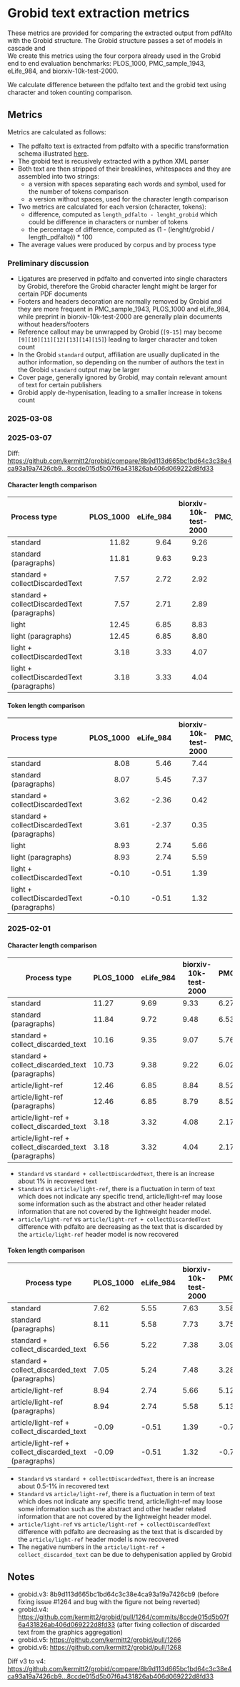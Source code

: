 # Grobid text extraction metrics

These metrics are provided for comparing the extracted output from pdfAlto with the Grobid structure. 
The Grobid structure passes a set of models in cascade and  
We create this metrics using the four corpora already used in the Grobid end to end evaluation benchmarks: PLOS_1000, PMC_sample_1943, eLife_984, and biorxiv-10k-test-2000.

We calculate difference between the pdfalto text and the grobid text using character and token counting comparison.

## Metrics

Metrics are calculated as follows: 
- The pdfalto text is extracted from pdfalto with a specific transformation schema illustrated [here](https://github.com/kermitt2/pdfalto/tree/master/schema).  
- The grobid text is recusively extracted with a python XML parser
- Both text are then stripped of their breaklines, whitespaces and they are assembled into two strings: 
  - a version with spaces separating each words and symbol, used for the number of tokens comparison 
  - a version without spaces, used for the character length comparison 
- Two metrics are calculated for each version (character, tokens): 
  - difference, computed as `length_pdfalto - lenght_grobid` which could be difference in characters or number of tokens 
  - the percentage of difference, computed as (1 - (lenght/grobid / length_pdfalto)) * 100
- The average values were produced by corpus and by process type

### Preliminary discussion
- Ligatures are preserved in pdfalto and converted into single characters by Grobid, therefore the Grobid character lenght might be larger for certain PDF documents
- Footers and headers decoration are normally removed by Grobid and they are more frequent in PMC_sample_1943, PLOS_1000 and eLife_984, while preprint in biorxiv-10k-test-2000 are generally plain documents without headers/footers
- Reference callout may be unwrapped by Grobid (`[9-15]` may become `[9][10][11][12][13][14][15]`) leading to larger character and token count
- In the Grobid `standard` output, affiliation are usually duplicated in the author information, so depending on the number of authors the text in the Grobid `standard` output may be larger
- Cover page, generally ignored by Grobid, may contain relevant amount of text for certain publishers
- Grobid apply de-hypenisation, leading to a smaller increase in tokens count

### 2025-03-08


### 2025-03-07

Diff: https://github.com/kermitt2/grobid/compare/8b9d113d665bc1bd64c3c38e4ca93a19a7426cb9...8ccde015d5b07f6a431826ab406d069222d8fd33

#### Character length comparison


| Process type                                  | PLOS_1000 | eLife_984 | biorxiv-10k-test-2000 | PMC_sample_1943 |
|:----------------------------------------------|----------:|----------:|----------------------:|----------------:|
| standard                                      |     11.82 |      9.64 |                  9.26 |            6.45 |
| standard (paragraphs)                         |     11.81 |      9.63 |                  9.23 |            6.45 |
| standard + collectDiscardedText               |      7.57 |      2.72 |                  2.92 |            3.75 |
| standard + collectDiscardedText (paragraphs)  |      7.57 |      2.71 |                  2.89 |            3.75 |
| light                                         |     12.45 |      6.85 |                  8.83 |            8.51 |
| light (paragraphs)                            |     12.45 |      6.85 |                  8.80 |            8.51 |
| light + collectDiscardedText                  |      3.18 |      3.33 |                  4.07 |            2.13 |
| light + collectDiscardedText (paragraphs)     |      3.18 |      3.33 |                  4.04 |            2.13 |


#### Token length comparison

| Process type                                     | PLOS_1000 | eLife_984 |   biorxiv-10k-test-2000 | PMC_sample_1943 |
|:-------------------------------------------------|----------:|----------:|------------------------:|----------------:|
| standard                                         |      8.08 |      5.46 |                    7.44 |            3.63 |
| standard (paragraphs)                            |      8.07 |      5.45 |                    7.37 |            3.63 |
| standard + collectDiscardedText                  |      3.62 |     -2.36 |                    0.42 |            0.62 |
| standard + collectDiscardedText (paragraphs)     |      3.61 |     -2.37 |                    0.35 |            0.62 |
| light                                            |      8.93 |      2.74 |                    5.66 |            5.12 |
| light (paragraphs)                               |      8.93 |      2.74 |                    5.59 |            5.12 |
| light + collectDiscardedText                     |     -0.10 |     -0.51 |                    1.39 |            -0.7 |
| light + collectDiscardedText (paragraphs)        |     -0.10 |     -0.51 |                    1.32 |            -0.7 |                                

### 2025-02-01

#### Character length comparison

| Process type                                            | PLOS_1000 | eLife_984 | biorxiv-10k-test-2000 | PMC_sample_1943 (token) |
|---------------------------------------------------------|-----------|-----------|-----------------------|-------------------------|
| standard                                                | 11.27     | 9.69      | 9.33                  | 6.27                    |
| standard (paragraphs)                                   | 11.84     | 9.72      | 9.48                  | 6.53                    |
| standard + collect_discarded_text                       | 10.16     | 9.35      | 9.07                  | 5.76                    |   
| standard + collect_discarded_text (paragraphs)          | 10.73     | 9.38      | 9.22                  | 6.02                    |   
| article/light-ref                                       | 12.46     | 6.85      | 8.84                  | 8.52                    |
| article/light-ref (paragraphs)                          | 12.46     | 6.85      | 8.79                  | 8.52                    |
| article/light-ref + collect_discarded_text              | 3.18      | 3.32      | 4.08                  | 2.17                    | 
| article/light-ref + collect_discarded_text (paragraphs) | 3.18      | 3.32      | 4.04                  | 2.17                    | 

- `Standard` vs `standard + collectDiscardedText`, there is an increase about 1% in recovered text
- `Standard` vs `article/light-ref`, there is a fluctuation in term of text which does not indicate any specific trend, article/light-ref may loose some information such as the abstract and other header related information that are not covered by the lightweight header model. 
- `article/light-ref` vs `article/light-ref + collectDiscardedText` difference with pdfalto are decreasing as the text that is discarded by the `article/light-ref` header model is now recovered 


#### Token length comparison

| Process type                                             | PLOS_1000 | eLife_984 | biorxiv-10k-test-2000 | PMC_sample_1943 (token) |
|----------------------------------------------------------|-----------|-----------|-----------------------|-------------------------|
| standard                                                 | 7.62      | 5.55      | 7.63                  | 3.58                    |           
| standard (paragraphs)                                    | 8.11      | 5.58      | 7.73                  | 3.75                    |           
| standard + collect_discarded_text                        | 6.56      | 5.22      | 7.38                  | 3.09                    |          
| standard + collect_discarded_text  (paragraphs)          | 7.05      | 5.24      | 7.48                  | 3.28                    |          
| article/light-ref                                        | 8.94      | 2.74      | 5.66                  | 5.12                    |
| article/light-ref (paragraphs)                           | 8.94      | 2.74      | 5.58                  | 5.13                    |
| article/light-ref + collect_discarded_text               | -0.09     | -0.51     | 1.39                  | -0.72                   |           
| article/light-ref + collect_discarded_text (paragraphs)  | -0.09     | -0.51     | 1.32                  | -0.72                   |           


- `Standard` vs `standard + collectDiscardedText`, there is an increase about 0.5-1% in recovered text
- `Standard` vs `article/light-ref`, there is a fluctuation in term of text which does not indicate any specific trend, article/light-ref may loose some information such as the abstract and other header related information that are not covered by the lightweight header model.
- `article/light-ref` vs `article/light-ref + collectDiscardedText` difference with pdfalto are decreasing as the text that is discarded by the `article/light-ref` header model is now recovered
- The negative numbers in the `article/light-ref + collect_discarded_text` can be due to dehypenisation applied by Grobid 


## Notes

- grobid.v3: 8b9d113d665bc1bd64c3c38e4ca93a19a7426cb9 (before fixing issue #1264 and bug with the figure not being reverted)
- grobid.v4: https://github.com/kermitt2/grobid/pull/1264/commits/8ccde015d5b07f6a431826ab406d069222d8fd33 (after fixing collection of discarded text from the graphics aggregation)
- grobid.v5: https://github.com/kermitt2/grobid/pull/1266
- grobid.v6: https://github.com/kermitt2/grobid/pull/1268 


Diff v3 to v4: https://github.com/kermitt2/grobid/compare/8b9d113d665bc1bd64c3c38e4ca93a19a7426cb9...8ccde015d5b07f6a431826ab406d069222d8fd33